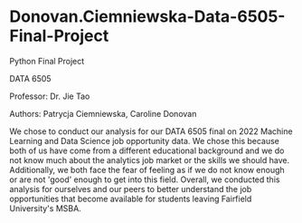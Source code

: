 # Donovan.Ciemniewska-Data-6505-Final-Project

Python Final Project

DATA 6505

Professor: Dr. Jie Tao

Authors: Patrycja Ciemniewska, Caroline Donovan


We chose to conduct our analysis for our DATA 6505 final on 2022 Machine Learning and Data Science job opportunity data. We chose this because both of us have come from a different educational background and we do not know much about the analytics job market or the skills we should have. Additionally, we both face the fear of feeling as if we do not know enough or are not 'good' enough to get into this field. Overall, we conducted this analysis for ourselves and our peers to better understand the job opportunities that become available for students leaving Fairfield University's MSBA.

